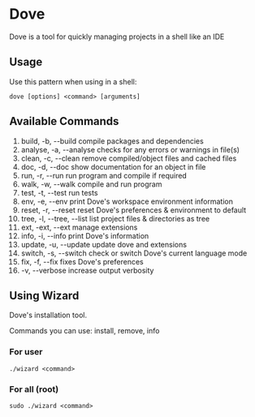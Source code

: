 # Dove

Dove is a tool for quickly managing projects in a shell like an IDE

## Usage

Use this pattern when using in a shell:

```shell
dove [options] <command> [arguments]
```

## Available Commands

1. build, -b, --build       compile packages and dependencies
1. analyse, -a, --analyse   checks for any errors or warnings in file(s)
1. clean, -c, --clean       remove compiled/object files and cached files
1. doc, -d, --doc           show documentation for an object in file
1. run, -r, --run           run program and compile if required
1. walk, -w, --walk         compile and run program
1. test, -t, --test         run tests
1. env, -e, --env           print Dove's workspace environment information
1. reset, -r, --reset       reset Dove's preferences & environment to default
1. tree, -l, --tree, --list list project files & directories as tree
1. ext, -ext, --ext         manage extensions
1. info, -i, --info         print Dove's information
1. update, -u, --update     update dove and extensions
1. switch, -s, --switch     check or switch Dove's current language mode
1. fix, -f, --fix           fixes Dove's preferences
1. -v, --verbose            increase output verbosity

## Using Wizard

Dove's installation tool.

Commands you can use: install, remove, info

### For user

`./wizard <command>`

### For all (root)

`sudo ./wizard <command>`
